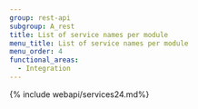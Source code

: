 ```yaml
---
group: rest-api
subgroup: A_rest
title: List of service names per module
menu_title: List of service names per module
menu_order: 4
functional_areas:
  - Integration
---
```


{% include webapi/services24.md%}
